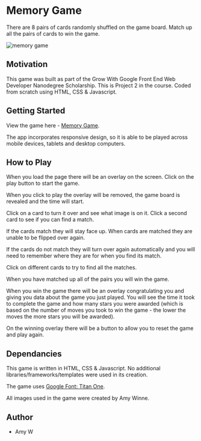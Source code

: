 # Memory Game

There are 8 pairs of cards randomly shuffled on the game board. Match up all the pairs of cards to win the game.

![memory game](https://lh3.googleusercontent.com/7u4Eug2nbtfqU6xxvxBxJ_osErBXWZIvjgFNNyVeX8Em9H3FSkk33t0eLTKuy3Ctr8U0hhuLBuK02CCeEpnaOCy-zVCSamUcPztMNCTIIai6DvyoQ_OAbEgaBeLUGnf3RZ8M_DWbBHEThBmAN278h1_vFMFgB48esMrI_Yxu2XXxh7UiSXPRaD3dag4BytAWBiGAje5Iy_11YjvvW72OOKQB9gQxDskAFpjG2uzF6JR8Ej28_3qfDPq83f6QuimOtH0moU54sTSG2R4UMG3_zgbwpQn-0jEV_8fX-KpA-BtEcX95zNizWc4-5dDRV62dH2BcNrAB8_yv30k5PgyZf5gHkF3hk-cu7335PSR0fdLrLczJJz0NhfG6LbM_q341MJpPMVFyQIItja5tu4X45lQTQ_M_GeE8zGDsx3ZLJP9cX5yvOU4snSwuNuQPvLNnVu5HE0A6V-Re2xMrd_PmQl9Po_b1pYu-dX930hkVMldJRagUZG9wnpDQ1cHE-MKqhuaW7dGMpFcra77qSRcTKL8OLr9TNbcaioQljvKsVWDa5UaaLtG6Ttor5qAw75_gbX4tUD4UmRn2NcKm1vy60qDGw8Zgl6B1bk4Z4tg=w398-h500-no)

## Motivation
This game was built as part of the Grow With Google Front End Web Developer Nanodegree Scholarship. This is Project 2 in the course.
Coded from scratch using HTML, CSS & Javascript.


## Getting Started
View the game here - [ Memory Game](http://portfolio.threadkind.com/GWGND02-Memory-Game/).

The app incorporates responsive design, so it is able to be played across mobile devices, tablets and desktop computers.


## How to Play
When you load the page there will be an overlay on the screen. Click on the play button to start the game.

When you click to play the overlay will be removed, the game board is revealed and the time will start.

Click on a card to turn it over and see what image is on it. Click a second card to see if you can find a match.

If the cards match they will stay face up. When cards are matched they are unable to be flipped over again.

If the cards do not match they will turn over again automatically and you will need to remember where they are for when you find its match.

Click on different cards to try to find all the matches.

When you have matched up all of the pairs you will win the game.

When you win the game there will be an overlay congratulating you and giving you data about the game you just played. You will see the time it took to complete the game and how many stars you were awarded (which is based on the number of moves you took to win the game - the lower the moves the more stars you will be awarded).

On the winning overlay there will be a button to allow you to reset the game and play again.


## Dependancies
This game is written in HTML, CSS & Javascript. No additional libraries/frameworks/templates were used in its creation.

The game uses [Google Font: Titan One](https://fonts.google.com/specimen/Titan+One).

All images used in the game were created by Amy Winne.


## Author
- Amy W

